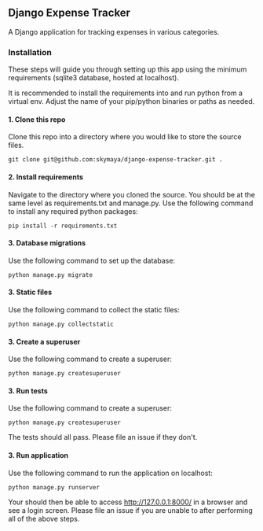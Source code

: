 ## Django Expense Tracker

A Django application for tracking expenses in various categories.

### Installation

These steps will guide you through setting up this app using the minimum requirements (sqlite3 database, hosted at localhost).

It is recommended to install the requirements into and run python from a virtual env. Adjust the name of your pip/python binaries or paths as needed.

#### 1. Clone this repo

Clone this repo into a directory where you would like to store the source files.

`git clone git@github.com:skymaya/django-expense-tracker.git .`

#### 2. Install requirements

Navigate to the directory where you cloned the source. You should be at the same level as requirements.txt and manage.py. Use the following command to install any required python packages:

`pip install -r requirements.txt`

#### 3. Database migrations

Use the following command to set up the database:

`python manage.py migrate`

#### 3. Static files

Use the following command to collect the static files:

`python manage.py collectstatic`

#### 3. Create a superuser

Use the following command to create a superuser:

`python manage.py createsuperuser`

#### 3. Run tests

Use the following command to create a superuser:

`python manage.py createsuperuser`

The tests should all pass. Please file an issue if they don't.

#### 3. Run application

Use the following command to run the application on localhost:

`python manage.py runserver`

Your should then be able to access http://127.0.0.1:8000/ in a browser and see a login screen. Please file an issue if you are unable to after performing all of the above steps.
